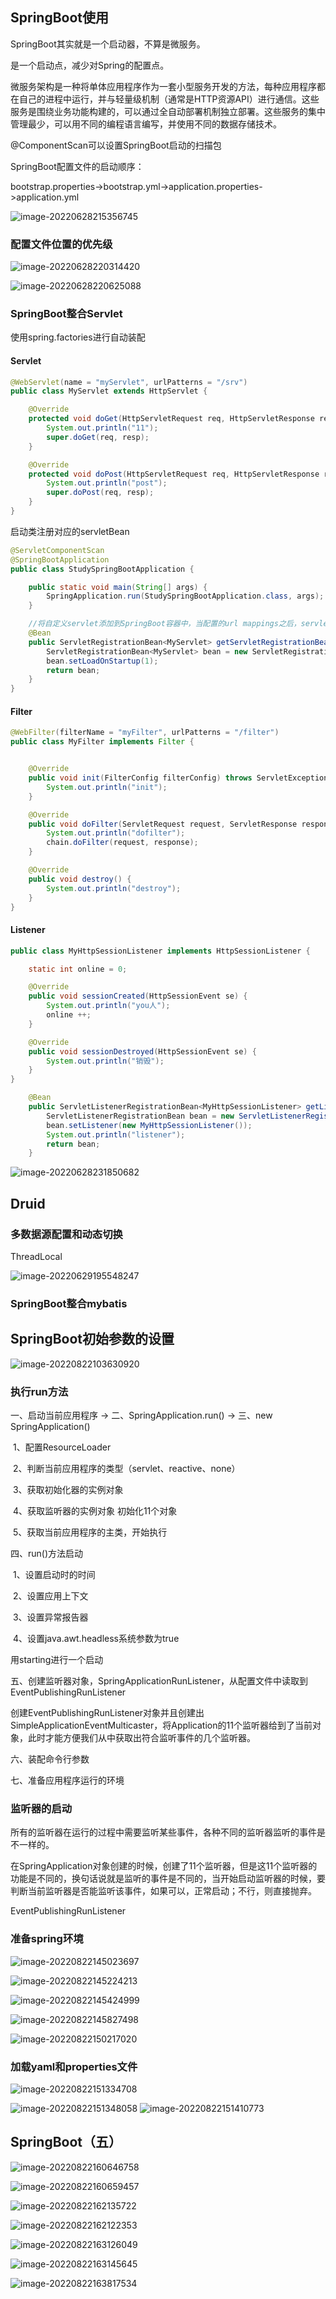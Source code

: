 ## SpringBoot使用

SpringBoot其实就是一个启动器，不算是微服务。

是一个启动点，减少对Spring的配置点。



微服务架构是一种将单体应用程序作为一套小型服务开发的方法，每种应用程序都在自己的进程中运行，并与轻量级机制（通常是HTTP资源API）进行通信。这些服务是围绕业务功能构建的，可以通过全自动部署机制独立部署。这些服务的集中管理最少，可以用不同的编程语言编写，并使用不同的数据存储技术。



@ComponentScan可以设置SpringBoot启动的扫描包



SpringBoot配置文件的启动顺序：

bootstrap.properties->bootstrap.yml->application.properties->application.yml



![image-20220628215356745](https://lyx-study-note-image.oss-cn-shenzhen.aliyuncs.com/img/image-20220628215356745.png) 



### 配置文件位置的优先级

![image-20220628220314420](https://lyx-study-note-image.oss-cn-shenzhen.aliyuncs.com/img/image-20220628220314420.png) 

![image-20220628220625088](https://lyx-study-note-image.oss-cn-shenzhen.aliyuncs.com/img/image-20220628220625088.png) 



### SpringBoot整合Servlet



使用spring.factories进行自动装配



#### Servlet

```java
@WebServlet(name = "myServlet", urlPatterns = "/srv")
public class MyServlet extends HttpServlet {

    @Override
    protected void doGet(HttpServletRequest req, HttpServletResponse resp) throws ServletException, IOException {
        System.out.println("11");
        super.doGet(req, resp);
    }

    @Override
    protected void doPost(HttpServletRequest req, HttpServletResponse resp) throws ServletException, IOException {
        System.out.println("post");
        super.doPost(req, resp);
    }
}
```

启动类注册对应的servletBean

```java
@ServletComponentScan
@SpringBootApplication
public class StudySpringBootApplication {

    public static void main(String[] args) {
        SpringApplication.run(StudySpringBootApplication.class, args);
    }

    //将自定义servlet添加到SpringBoot容器中，当配置的url mappings之后，servlet自己的配置就不会生效
    @Bean
    public ServletRegistrationBean<MyServlet> getServletRegistrationBean() {
        ServletRegistrationBean<MyServlet> bean = new ServletRegistrationBean<>(new MyServlet());
        bean.setLoadOnStartup(1);
        return bean;
    }
}
```



#### Filter

```java
@WebFilter(filterName = "myFilter", urlPatterns = "/filter")
public class MyFilter implements Filter {


    @Override
    public void init(FilterConfig filterConfig) throws ServletException {
        System.out.println("init");
    }

    @Override
    public void doFilter(ServletRequest request, ServletResponse response, FilterChain chain) throws IOException, ServletException {
        System.out.println("dofilter");
        chain.doFilter(request, response);
    }

    @Override
    public void destroy() {
        System.out.println("destroy");
    }
}
```

#### Listener



```java
public class MyHttpSessionListener implements HttpSessionListener {

    static int online = 0;

    @Override
    public void sessionCreated(HttpSessionEvent se) {
        System.out.println("you人");
        online ++;
    }

    @Override
    public void sessionDestroyed(HttpSessionEvent se) {
        System.out.println("销毁");
    }
}
```

```java
    @Bean
    public ServletListenerRegistrationBean<MyHttpSessionListener> getListener() {
        ServletListenerRegistrationBean bean = new ServletListenerRegistrationBean();
        bean.setListener(new MyHttpSessionListener());
        System.out.println("listener");
        return bean;
    }
```



![image-20220628231850682](https://lyx-study-note-image.oss-cn-shenzhen.aliyuncs.com/img/image-20220628231850682.png) 







## Druid





### 多数据源配置和动态切换



ThreadLocal

![image-20220629195548247](https://lyx-study-note-image.oss-cn-shenzhen.aliyuncs.com/img/image-20220629195548247.png) 



### SpringBoot整合mybatis











## SpringBoot初始参数的设置

![image-20220822103630920](https://lyx-study-note-image.oss-cn-shenzhen.aliyuncs.com/img/image-20220822103630920.png)



### 执行run方法

一、启动当前应用程序 -> 二、SpringApplication.run() -> 三、new SpringApplication()

​	1、配置ResourceLoader

​	2、判断当前应用程序的类型（servlet、reactive、none）

​	3、获取初始化器的实例对象

​	4、获取监听器的实例对象 初始化11个对象

​	5、获取当前应用程序的主类，开始执行

四、run()方法启动

​	1、设置启动时的时间

​	2、设置应用上下文

​	3、设置异常报告器

​	4、设置java.awt.headless系统参数为true

用starting进行一个启动

五、创建监听器对象，SpringApplicationRunListener，从配置文件中读取到EventPublishingRunListener

创建EventPublishingRunListener对象并且创建出SimpleApplicationEventMulticaster，将Application的11个监听器给到了当前对象，此时才能方便我们从中获取出符合监听事件的几个监听器。

六、装配命令行参数

七、准备应用程序运行的环境



### 监听器的启动

所有的监听器在运行的过程中需要监听某些事件，各种不同的监听器监听的事件是不一样的。

在SpringApplication对象创建的时候，创建了11个监听器，但是这11个监听器的功能是不同的，换句话说就是监听的事件是不同的，当开始启动监听器的时候，要判断当前监听器是否能监听该事件，如果可以，正常启动；不行，则直接抛弃。



EventPublishingRunListener



### 准备spring环境

![image-20220822145023697](https://lyx-study-note-image.oss-cn-shenzhen.aliyuncs.com/img/image-20220822145023697.png) 



![image-20220822145224213](https://lyx-study-note-image.oss-cn-shenzhen.aliyuncs.com/img/image-20220822145224213.png) 

![image-20220822145424999](https://lyx-study-note-image.oss-cn-shenzhen.aliyuncs.com/img/image-20220822145424999.png) 

 ![image-20220822145827498](https://lyx-study-note-image.oss-cn-shenzhen.aliyuncs.com/img/image-20220822145827498.png) 



![image-20220822150217020](https://lyx-study-note-image.oss-cn-shenzhen.aliyuncs.com/img/image-20220822150217020.png) 



### 加载yaml和properties文件

![image-20220822151334708](https://lyx-study-note-image.oss-cn-shenzhen.aliyuncs.com/img/image-20220822151334708.png) 

 ![image-20220822151348058](https://lyx-study-note-image.oss-cn-shenzhen.aliyuncs.com/img/image-20220822151348058.png)	![image-20220822151410773](https://lyx-study-note-image.oss-cn-shenzhen.aliyuncs.com/img/image-20220822151410773.png) 



## SpringBoot（五）



![image-20220822160646758](https://lyx-study-note-image.oss-cn-shenzhen.aliyuncs.com/img/image-20220822160646758.png) 

![image-20220822160659457](https://lyx-study-note-image.oss-cn-shenzhen.aliyuncs.com/img/image-20220822160659457.png) 



![image-20220822162135722](https://lyx-study-note-image.oss-cn-shenzhen.aliyuncs.com/img/image-20220822162135722.png)

![image-20220822162122353](https://lyx-study-note-image.oss-cn-shenzhen.aliyuncs.com/img/image-20220822162122353.png) 



![image-20220822163126049](https://lyx-study-note-image.oss-cn-shenzhen.aliyuncs.com/img/image-20220822163126049.png) 

![image-20220822163145645](https://lyx-study-note-image.oss-cn-shenzhen.aliyuncs.com/img/image-20220822163145645.png) 





![image-20220822163817534](https://lyx-study-note-image.oss-cn-shenzhen.aliyuncs.com/img/image-20220822163817534.png) 





















































































